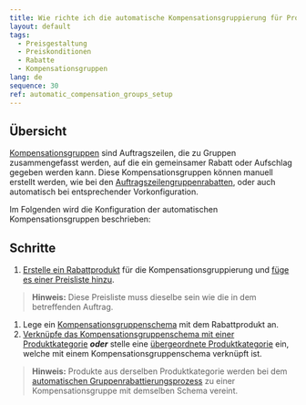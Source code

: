 ```yaml
---
title: Wie richte ich die automatische Kompensationsgruppierung für Produktkategorien ein?
layout: default
tags:
  - Preisgestaltung
  - Preiskonditionen
  - Rabatte
  - Kompensationsgruppen
lang: de
sequence: 30
ref: automatic_compensation_groups_setup
---
```


## Übersicht
[Kompensationsgruppen](Rabattformen_in_metasfresh) sind Auftragszeilen, die zu Gruppen zusammengefasst werden, auf die ein gemeinsamer Rabatt oder Aufschlag gegeben werden kann. Diese Kompensationsgruppen können manuell erstellt werden, wie bei den [Auftragszeilengruppenrabatten](Auftragszeilengruppenrabatt), oder auch automatisch bei entsprechender Vorkonfiguration.

Im Folgenden wird die Konfiguration der automatischen Kompensationsgruppen beschrieben:

## Schritte
1. [Erstelle ein Rabattprodukt](Produkt_für_Gruppenrabatt) für die Kompensationsgruppierung und [füge es einer Preisliste hinzu](ProduktPreis).
 >**Hinweis:** Diese Preisliste muss dieselbe sein wie die in dem betreffenden Auftrag.

1. Lege ein [Kompensationsgruppenschema](Kompensationsgruppenschema_anlegen) mit dem Rabattprodukt an.
1. [Verknüpfe das Kompensationsgruppenschema mit einer Produktkategorie](Kompensationsgruppenschema_Produktkategorie) ***oder*** stelle eine [übergeordnete Produktkategorie](Uebergeordnete_Produktkategorie) ein, welche mit einem Kompensationsgruppenschema verknüpft ist.
 >**Hinweis:** Produkte aus derselben Produktkategorie werden bei dem [automatischen Gruppenrabattierungsprozess](Automatische_Gruppenrabatte) zu einer Kompensationsgruppe mit demselben Schema vereint.
